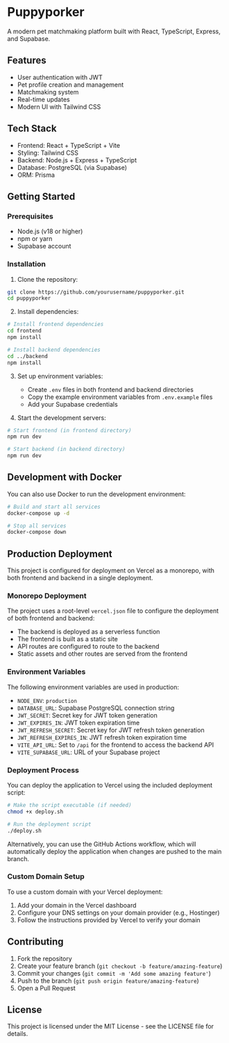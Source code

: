 # Puppyporker

A modern pet matchmaking platform built with React, TypeScript, Express, and Supabase.

## Features

- User authentication with JWT
- Pet profile creation and management
- Matchmaking system
- Real-time updates
- Modern UI with Tailwind CSS

## Tech Stack

- Frontend: React + TypeScript + Vite
- Styling: Tailwind CSS
- Backend: Node.js + Express + TypeScript
- Database: PostgreSQL (via Supabase)
- ORM: Prisma

## Getting Started

### Prerequisites

- Node.js (v18 or higher)
- npm or yarn
- Supabase account

### Installation

1. Clone the repository:
```bash
git clone https://github.com/yourusername/puppyporker.git
cd puppyporker
```

2. Install dependencies:
```bash
# Install frontend dependencies
cd frontend
npm install

# Install backend dependencies
cd ../backend
npm install
```

3. Set up environment variables:
   - Create `.env` files in both frontend and backend directories
   - Copy the example environment variables from `.env.example` files
   - Add your Supabase credentials

4. Start the development servers:
```bash
# Start frontend (in frontend directory)
npm run dev

# Start backend (in backend directory)
npm run dev
```

## Development with Docker

You can also use Docker to run the development environment:

```bash
# Build and start all services
docker-compose up -d

# Stop all services
docker-compose down
```

## Production Deployment

This project is configured for deployment on Vercel as a monorepo, with both frontend and backend in a single deployment.

### Monorepo Deployment

The project uses a root-level `vercel.json` file to configure the deployment of both frontend and backend:

- The backend is deployed as a serverless function
- The frontend is built as a static site
- API routes are configured to route to the backend
- Static assets and other routes are served from the frontend

### Environment Variables

The following environment variables are used in production:

- `NODE_ENV`: `production`
- `DATABASE_URL`: Supabase PostgreSQL connection string
- `JWT_SECRET`: Secret key for JWT token generation
- `JWT_EXPIRES_IN`: JWT token expiration time
- `JWT_REFRESH_SECRET`: Secret key for JWT refresh token generation
- `JWT_REFRESH_EXPIRES_IN`: JWT refresh token expiration time
- `VITE_API_URL`: Set to `/api` for the frontend to access the backend API
- `VITE_SUPABASE_URL`: URL of your Supabase project

### Deployment Process

You can deploy the application to Vercel using the included deployment script:

```bash
# Make the script executable (if needed)
chmod +x deploy.sh

# Run the deployment script
./deploy.sh
```

Alternatively, you can use the GitHub Actions workflow, which will automatically deploy the application when changes are pushed to the main branch.

### Custom Domain Setup

To use a custom domain with your Vercel deployment:

1. Add your domain in the Vercel dashboard
2. Configure your DNS settings on your domain provider (e.g., Hostinger)
3. Follow the instructions provided by Vercel to verify your domain

## Contributing

1. Fork the repository
2. Create your feature branch (`git checkout -b feature/amazing-feature`)
3. Commit your changes (`git commit -m 'Add some amazing feature'`)
4. Push to the branch (`git push origin feature/amazing-feature`)
5. Open a Pull Request

## License

This project is licensed under the MIT License - see the LICENSE file for details.
